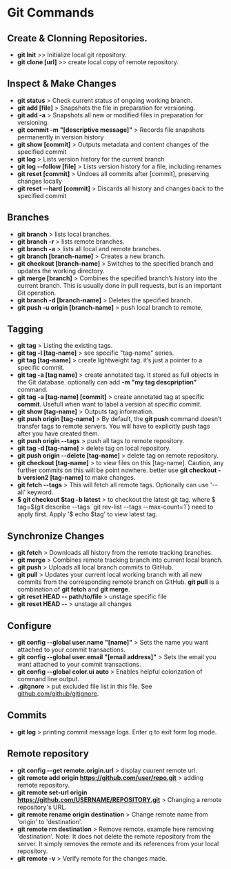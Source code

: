 # Git Commands

## Create & Clonning Repositories.
* **git Init** >> Initialize local git repository.
* **git clone [url]** >> create local copy of remote repository.

## Inspect & Make Changes
* **git status** > Check current status of ongoing working branch.
* **git add [file]** > Snapshots the file in preparation for versioning.
* **git add -a** > Snapshots all new or modified files in preparation for versioning.
* **git commit -m "[descriptive message]"** > Records file snapshots permanently in version history
* **git show [commit]** > Outputs metadata and content changes of the specified commit
* **git log** > Lists version history for the current branch
* **git log --follow [file]** > Lists version history for a file, including renames
* **git reset [commit]** > Undoes all commits after [commit], preserving changes locally
* **git reset --hard [commit]** > Discards all history and changes back to the specified commit

## Branches
* **git branch** > lists local branches.
* **git branch -r** > lists remote branches.
* **git branch -a** > lists all local and remote branches.
* **git branch [branch-name]** > Creates a new branch.
* **git checkout [branch-name]** > Switches to the specified branch and updates the working directory.
* **git merge [branch]** > Combines the specified branch’s history into the current branch. This is usually done in pull requests,
but is an important Git operation.
* **git branch -d [branch-name]** > Deletes the specified branch.
* **git push -u origin [branch-name]** > push local branch to remote.

## Tagging
* **git tag** > Listing the existing tags.
* **git tag -l [tag-name]** > see specific "tag-name" series.
* **git tag [tag-name]** > create lightweight tag. it’s just a pointer to a specific commit.
* **git tag -a [tag name]** > create annotated  tag. It stored as full objects in the Git database. optionally can add **-m "my tag descpription"** command.
* **git tag -a [tag-name] [commit]** > create annotated tag at specific **commit**. Usefull when want to label a version at specific commit.
* **git show [tag-name]** > Outputs tag information.
* **git push origin [tag-name]** > By default, the **git push** command doesn’t transfer tags to remote servers. You will have to explicitly push tags after you have created them.
* **git push origin --tags** > push all tags to remote repository.
* **git tag -d [tag-name]** > delete tag on local repository.
* **git push origin --delete [tag-name]** > delete tag on remote repository.
* **git checkout [tag-name]** > to view files on this [tag-name]. Caution, any further commits on this will be point nowhere. better use **git checkout -b version2 [tag-name]** to make changes.
* **git fetch --tags** > This will fetch all remote tags. Optionally can use '--all' keyword.
* **$ git checkout $tag -b latest** > to checkout the latest git tag. where $ tag=$(git describe --tags `git rev-list --tags --max-count=1`) need to apply first. Apply '$ echo $tag' to view latest tag.

## Synchronize Changes
* **git fetch** > Downloads all history from the remote tracking branches.
* **git merge** > Combines remote tracking branch into current local branch.
* **git push** > Uploads all local branch commits to GitHub.
* **git pull** > Updates your current local working branch with all new commits from the corresponding remote branch on GitHub.
 **git pull** is a combination of **git fetch** and **git merge**.
* **git reset HEAD -- path/to/file** > unstage specific file
* **git reset HEAD --** > unstage all changes
 
## Configure 
* **git config --global user.name "[name]"** > Sets the name you want attached to your commit transactions.
* **git config --global user.email "[email address]"** > Sets the email you want attached to your commit transactions.
* **git config --global color.ui auto** > Enables helpful colorization of command line output.
* **.gitgnore** > put excluded file list in this file. See [github.com/github/gitignore](https://github.com/github/gitignore).

## Commits
* **git log** > printing commit message logs. Enter q to exit form log mode.

## Remote repository
* **git config --get remote.origin.url** > display cuurent remote url.
* **git remote add origin https://github.com/user/repo.git** > adding remote repository.
* **git remote set-url origin https://github.com/USERNAME/REPOSITORY.git** > Changing a remote repository's URL.
* **git remote rename origin destination** > Change remote name from 'origin' to 'destination'.
* **git remote rm destination** > Remove remote. example here removing 'destination'. Note: It does not delete the remote repository from the server. It simply removes the remote and its references from your local repository.
* **git remote -v** > Verify remote for the changes made.
 
